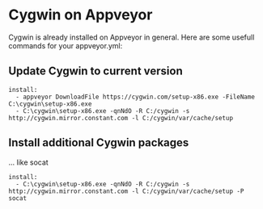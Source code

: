 # Cygwin on Appveyor

Cygwin is already installed on Appveyor in general. Here are some usefull commands for your appveyor.yml:

## Update Cygwin to current version
```
install:
  - appveyor DownloadFile https://cygwin.com/setup-x86.exe -FileName C:\cygwin\setup-x86.exe
  - C:\cygwin\setup-x86.exe -qnNdO -R C:/cygwin -s http://cygwin.mirror.constant.com -l C:/cygwin/var/cache/setup
```

## Install additional Cygwin packages
... like socat
```
install:
  - C:\cygwin\setup-x86.exe -qnNdO -R C:/cygwin -s http://cygwin.mirror.constant.com -l C:/cygwin/var/cache/setup -P socat
```
